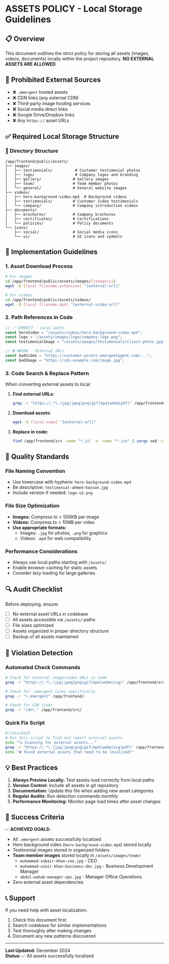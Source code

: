 # ASSETS POLICY - Local Storage Guidelines

## 📋 Overview
This document outlines the strict policy for storing all assets (images, videos, documents) locally within the project repository. **NO EXTERNAL ASSETS ARE ALLOWED**.

## 🚫 Prohibited External Sources
- ❌ `.emergent` hosted assets
- ❌ CDN links (any external CDN)
- ❌ Third-party image hosting services
- ❌ Social media direct links
- ❌ Google Drive/Dropbox links
- ❌ Any `https://` asset URLs

## ✅ Required Local Storage Structure

### 📁 Directory Structure
```
/app/frontend/public/assets/
├── images/
│   ├── testimonials/          # Customer testimonial photos
│   ├── logo/                  # Company logos and branding
│   ├── gallery/              # Gallery images
│   ├── team/                 # Team member photos
│   └── general/              # General website images
├── videos/
│   ├── hero-background-video.mp4  # Background videos
│   ├── testimonials/         # Customer video testimonials
│   └── company/              # Company introduction videos
├── documents/
│   ├── brochures/            # Company brochures
│   ├── certificates/         # Certifications
│   └── policies/             # Policy documents
└── icons/
    ├── social/               # Social media icons
    └── ui/                   # UI icons and symbols
```

## 🔧 Implementation Guidelines

### 1. Asset Download Process
```bash
# For images
cd /app/frontend/public/assets/images/[category]/
wget -O [local-filename.extension] "[external-url]"

# For videos  
cd /app/frontend/public/assets/videos/
wget -O [local-filename.mp4] "[external-video-url]"
```

### 2. Path References in Code
```javascript
// ✅ CORRECT - Local paths
const heroVideo = "/assets/videos/hero-background-video.mp4";
const logo = "/assets/images/logo/company-logo.png"; 
const testimonialImage = "/assets/images/testimonials/client-photo.jpg";

// ❌ WRONG - External URLs
const badVideo = "https://customer-assets.emergentagent.com/...";
const badImage = "https://cdn.example.com/image.jpg";
```

### 3. Code Search & Replace Pattern
When converting external assets to local:

1. **Find external URLs:**
   ```bash
   grep -r "https://.*\.(jpg|jpeg|png|gif|mp4|webm|pdf)" /app/frontend/src/
   ```

2. **Download assets:**
   ```bash
   wget -O [local-name] "[external-url]"
   ```

3. **Replace in code:**
   ```bash
   find /app/frontend/src -name "*.js" -o -name "*.jsx" | xargs sed -i 's|https://external-url|/assets/path/local-file|g'
   ```

## 📝 Quality Standards

### File Naming Convention
- Use lowercase with hyphens: `hero-background-video.mp4`
- Be descriptive: `testimonial-ahmed-hassan.jpg`
- Include version if needed: `logo-v2.png`

### File Size Optimization
- **Images:** Compress to < 500KB per image
- **Videos:** Compress to < 10MB per video
- **Use appropriate formats:** 
  - Images: `.jpg` for photos, `.png` for graphics
  - Videos: `.mp4` for web compatibility

### Performance Considerations
- Always use local paths starting with `/assets/`
- Enable browser caching for static assets
- Consider lazy loading for large galleries

## 🔍 Audit Checklist

Before deploying, ensure:
- [ ] No external asset URLs in codebase
- [ ] All assets accessible via `/assets/` paths
- [ ] File sizes optimized
- [ ] Assets organized in proper directory structure
- [ ] Backup of all assets maintained

## 🚨 Violation Detection

### Automated Check Commands
```bash
# Check for external image/video URLs in code
grep -r "https://.*\.(jpg|jpeg|png|gif|mp4|webm|svg)" /app/frontend/src/

# Check for .emergent links specifically  
grep -r "\.emergent" /app/frontend/

# Check for CDN links
grep -r "cdn\." /app/frontend/src/
```

### Quick Fix Script
```bash  
#!/bin/bash
# Run this script to find and report external assets
echo "🔍 Scanning for external assets..."
grep -r "https://.*\.(jpg|jpeg|png|gif|mp4|webm|svg|pdf)" /app/frontend/src/ | head -10
echo "❌ Found external assets that need to be localized!"
```

## 💡 Best Practices

1. **Always Preview Locally:** Test assets load correctly from local paths
2. **Version Control:** Include all assets in git repository  
3. **Documentation:** Update this file when adding new asset categories
4. **Regular Audits:** Run detection commands monthly
5. **Performance Monitoring:** Monitor page load times after asset changes

## 🎯 Success Criteria

✅ **ACHIEVED GOALS:**
- All `.emergent` assets successfully localized
- Hero background video (`hero-background-video.mp4`) stored locally
- Testimonial images stored in organized folders  
- **Team member images** stored locally in `/assets/images/team/`:
  - `muhammad-zubair-khan-ceo.jpg` - CEO
  - `muhammad-uzair-khan-business-dev.jpg` - Business Development Manager
  - `abdul-wahab-manager-ops.jpg` - Manager Office Operations
- Zero external asset dependencies

## 📞 Support

If you need help with asset localization:
1. Check this document first
2. Search codebase for similar implementations
3. Test thoroughly after making changes
4. Document any new patterns discovered

---
**Last Updated:** December 2024  
**Status:** ✅ All assets successfully localized